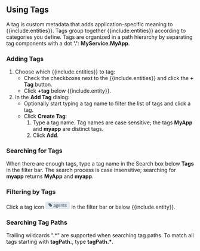 ## Using Tags

A tag is custom metadata that adds application-specific meaning to {{include.entities}}.
Tags group together {{include.entities}} according to categories you define.
Tags are organized in a path hierarchy by separating tag components with a dot **'.'**: **MyService.MyApp**.

### Adding Tags
1. Choose which {{include.entities}} to tag:
    - Check the checkboxes next to the {{include.entities}} and click the **+ Tag** button.
    - Click **+tag** below {{include.entity}}.
1. In the **Add Tag** dialog:
    - Optionally start typing a tag name to filter the list of tags and click a tag.
    - Click **Create Tag**:
        1. Type a tag name. Tag names are case sensitive; the tags **MyApp** and **myapp** are distinct tags.
        1. Click **Add**.

### Searching for Tags
When there are enough tags, type a tag name in the Search box below **Tags** in the filter bar.
The search process is case insensitive; searching for **myapp** returns **MyApp** and **myapp**.

### Filtering by Tags
Click a tag icon ![agents tag](images/agents_tag.png#inline) in the filter bar or below {{include.entity}}.

### Searching Tag Paths
Trailing wildcards ".\*" are supported when searching tag paths. To match all tags starting with
**tagPath.**, type **tagPath.\***.
